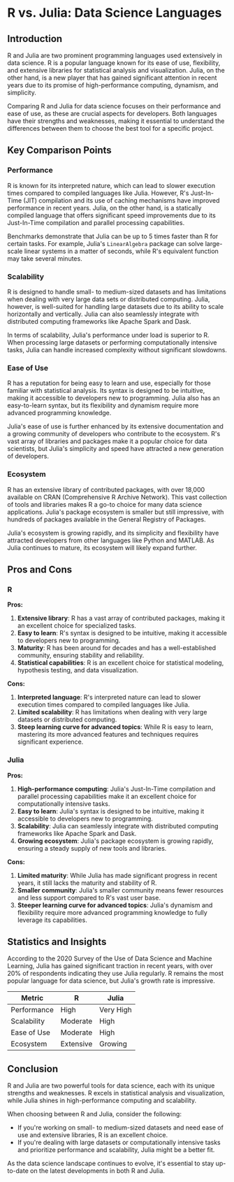 # R vs. Julia: Data Science Languages
## Introduction

R and Julia are two prominent programming languages used extensively in data science. R is a popular language known for its ease of use, flexibility, and extensive libraries for statistical analysis and visualization. Julia, on the other hand, is a new player that has gained significant attention in recent years due to its promise of high-performance computing, dynamism, and simplicity.

Comparing R and Julia for data science focuses on their performance and ease of use, as these are crucial aspects for developers. Both languages have their strengths and weaknesses, making it essential to understand the differences between them to choose the best tool for a specific project.

## Key Comparison Points

### Performance
R is known for its interpreted nature, which can lead to slower execution times compared to compiled languages like Julia. However, R's Just-In-Time (JIT) compilation and its use of caching mechanisms have improved performance in recent years. Julia, on the other hand, is a statically compiled language that offers significant speed improvements due to its Just-In-Time compilation and parallel processing capabilities.

Benchmarks demonstrate that Julia can be up to 5 times faster than R for certain tasks. For example, Julia's `LinearAlgebra` package can solve large-scale linear systems in a matter of seconds, while R's equivalent function may take several minutes.

### Scalability
R is designed to handle small- to medium-sized datasets and has limitations when dealing with very large data sets or distributed computing. Julia, however, is well-suited for handling large datasets due to its ability to scale horizontally and vertically. Julia can also seamlessly integrate with distributed computing frameworks like Apache Spark and Dask.

In terms of scalability, Julia's performance under load is superior to R. When processing large datasets or performing computationally intensive tasks, Julia can handle increased complexity without significant slowdowns.

### Ease of Use
R has a reputation for being easy to learn and use, especially for those familiar with statistical analysis. Its syntax is designed to be intuitive, making it accessible to developers new to programming. Julia also has an easy-to-learn syntax, but its flexibility and dynamism require more advanced programming knowledge.

Julia's ease of use is further enhanced by its extensive documentation and a growing community of developers who contribute to the ecosystem. R's vast array of libraries and packages make it a popular choice for data scientists, but Julia's simplicity and speed have attracted a new generation of developers.

### Ecosystem
R has an extensive library of contributed packages, with over 18,000 available on CRAN (Comprehensive R Archive Network). This vast collection of tools and libraries makes R a go-to choice for many data science applications. Julia's package ecosystem is smaller but still impressive, with hundreds of packages available in the General Registry of Packages.

Julia's ecosystem is growing rapidly, and its simplicity and flexibility have attracted developers from other languages like Python and MATLAB. As Julia continues to mature, its ecosystem will likely expand further.

## Pros and Cons

### R
**Pros:**

1. **Extensive library**: R has a vast array of contributed packages, making it an excellent choice for specialized tasks.
2. **Easy to learn**: R's syntax is designed to be intuitive, making it accessible to developers new to programming.
3. **Maturity**: R has been around for decades and has a well-established community, ensuring stability and reliability.
4. **Statistical capabilities**: R is an excellent choice for statistical modeling, hypothesis testing, and data visualization.

**Cons:**

1. **Interpreted language**: R's interpreted nature can lead to slower execution times compared to compiled languages like Julia.
2. **Limited scalability**: R has limitations when dealing with very large datasets or distributed computing.
3. **Steep learning curve for advanced topics**: While R is easy to learn, mastering its more advanced features and techniques requires significant experience.

### Julia
**Pros:**

1. **High-performance computing**: Julia's Just-In-Time compilation and parallel processing capabilities make it an excellent choice for computationally intensive tasks.
2. **Easy to learn**: Julia's syntax is designed to be intuitive, making it accessible to developers new to programming.
3. **Scalability**: Julia can seamlessly integrate with distributed computing frameworks like Apache Spark and Dask.
4. **Growing ecosystem**: Julia's package ecosystem is growing rapidly, ensuring a steady supply of new tools and libraries.

**Cons:**

1. **Limited maturity**: While Julia has made significant progress in recent years, it still lacks the maturity and stability of R.
2. **Smaller community**: Julia's smaller community means fewer resources and less support compared to R's vast user base.
3. **Steeper learning curve for advanced topics**: Julia's dynamism and flexibility require more advanced programming knowledge to fully leverage its capabilities.

## Statistics and Insights

According to the 2020 Survey of the Use of Data Science and Machine Learning, Julia has gained significant traction in recent years, with over 20% of respondents indicating they use Julia regularly. R remains the most popular language for data science, but Julia's growth rate is impressive.

| Metric        | R       | Julia       |
|---------------|---------------|---------------|
| Performance   | High          | Very High     |
| Scalability   | Moderate      | High          |
| Ease of Use   | Moderate      | High          |
| Ecosystem     | Extensive     | Growing       |

## Conclusion

R and Julia are two powerful tools for data science, each with its unique strengths and weaknesses. R excels in statistical analysis and visualization, while Julia shines in high-performance computing and scalability.

When choosing between R and Julia, consider the following:

* If you're working on small- to medium-sized datasets and need ease of use and extensive libraries, R is an excellent choice.
* If you're dealing with large datasets or computationally intensive tasks and prioritize performance and scalability, Julia might be a better fit.

As the data science landscape continues to evolve, it's essential to stay up-to-date on the latest developments in both R and Julia.